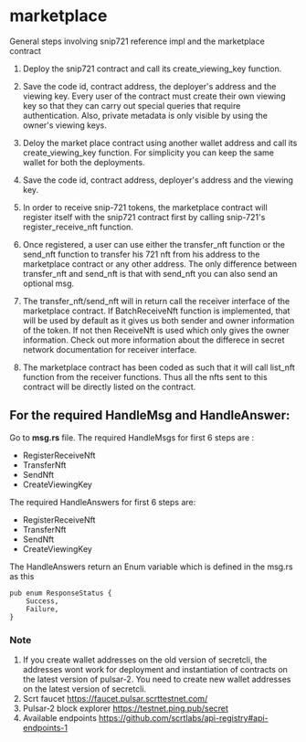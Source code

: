 # marketplace

General steps involving snip721 reference impl and the marketplace contract

1) Deploy the snip721 contract and call its create_viewing_key function.

2) Save the code id, contract address, the deployer's address and the viewing key. Every user of the contract must create their own viewing key so that they can carry out special queries that require authentication. Also, private metadata is only visible by using the owner's viewing keys.

3) Deloy the market place contract using another wallet address and call its create_viewing_key function. For simplicity you can keep the same wallet for both the deployments.

4) Save the code id, contract address, deployer's address and the viewing key.

5) In order to receive snip-721 tokens, the marketplace contract will register itself with the snip721 contract first by calling snip-721's register_receive_nft function.

6) Once registered, a user can use either the transfer_nft function or the send_nft function to transfer his 721 nft from his address to the marketplace contract or any other address. The only difference between transfer_nft and send_nft is that with send_nft you can also send an optional msg.

7) The transfer_nft/send_nft will in return call the receiver interface of the marketplace contract. If BatchReceiveNft function is implemented, that will be used by default as it gives us both sender and owner information of the token. If not then ReceiveNft is used which only gives the owner information. Check out more information about the differece in secret network documentation for receiver interface.

8) The marketplace contract has been coded as such that it will call list_nft function from the receiver functions. Thus all the nfts sent to this contract will be directly listed on the contract. 

## For the required HandleMsg and HandleAnswer:
Go to **msg.rs** file. The required HandleMsgs for first 6 steps are :

- RegisterReceiveNft
- TransferNft
- SendNft
- CreateViewingKey

The required HandleAnswers for first 6 steps are:

- RegisterReceiveNft
- TransferNft
- SendNft
- CreateViewingKey

The HandleAnswers return an Enum variable which is defined in the msg.rs as this

```
pub enum ResponseStatus {
    Success,
    Failure,
}

```

### Note
1. If you create wallet addresses on the old version of secretcli, the addresses wont work for deployment and instantiation of contracts on the latest version of pulsar-2. You need to create new wallet addresses on the latest version of secretcli.
2. Scrt faucet https://faucet.pulsar.scrttestnet.com/
3. Pulsar-2 block explorer https://testnet.ping.pub/secret
4. Available endpoints https://github.com/scrtlabs/api-registry#api-endpoints-1
